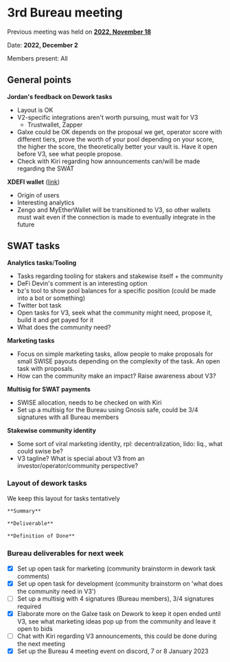 # 3rd Bureau meeting

Previous meeting was held on [**2022, November 18**](https://github.com/stakewise/bureau-notes/blob/main/agenda/Meeting%20%232%2C%202022-11-18.md)

Date: **2022, December 2**

Members present: All

## General points

**Jordan's feedback on Dework tasks**
- Layout is OK
- V2-specific integrations aren't worth pursuing, must wait for V3
    + Trustwallet, Zapper
- Galxe could be OK depends on the proposal we get, operator score with different tiers, prove the worth of your pool depending on your score, the higher the score, the theoretically better your vault is. Have it open before V3, see what people propose.
- Check with Kiri regarding how announcements can/will be made regarding the SWAT

**XDEFI wallet** ([link](https://www.xdefi.io/))
- Origin of users
- Interesting analytics
- Zengo and MyEtherWallet will be transitioned to V3, so other wallets must wait even if the connection is made to eventually integrate in the future

## SWAT tasks

**Analytics tasks**/**Tooling**
- Tasks regarding tooling for stakers and stakewise itself + the community
- DeFi Devin's comment is an interesting option
- bz's tool to show pool balances for a specific position (could be made into a bot or something)
- Twitter bot task
- Open tasks for V3, seek what the community might need, propose it, build it and get payed for it
- What does the community need?

**Marketing tasks**
- Focus on simple marketing tasks, allow people to make proposals for small SWISE payouts depending on the complexity of the task. An open task with proposals.
- How can the community make an impact? Raise awareness about V3?

**Multisig for SWAT payments**
- SWISE allocation, needs to be checked on with Kiri
- Set up a multisig for the Bureau using Gnosis safe, could be 3/4 signatures with all Bureau members

**Stakewise community identity**
- Some sort of viral marketing identity, rpl: decentralization, lido: liq., what could swise be?
- V3 tagline? What is special about V3 from an investor/operator/community perspective?

### Layout of dework tasks

We keep this layout for tasks tentatively

```markdown
**Summary**

**Deliverable**

**Definition of Done**
```

### Bureau deliverables for next week

- [x] Set up open task for marketing (community brainstorm in dework task comments)
- [x] Set up open task for development (community brainstorm on 'what does the community need in V3')
- [ ] Set up a multisig with 4 signatures (Bureau members), 3/4 signatures required
- [x] Elaborate more on the Galxe task on Dework to keep it open ended until V3, see what marketing ideas pop up from the community and leave it open to bids
- [ ] Chat with Kiri regarding V3 announcements, this could be done during the next meeting
- [x] Set up the Bureau 4 meeting event on discord, 7 or 8 January 2023
